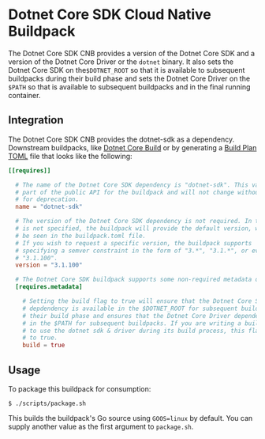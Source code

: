 # Dotnet Core SDK Cloud Native Buildpack

The Dotnet Core SDK CNB provides a version of the Dotnet Core SDK and a version of the
Dotnet Core Driver or the `dotnet` binary. It also sets the Dotnet Core SDK on the`$DOTNET_ROOT`
so that it is available to subsequent buildpacks during their build phase and sets the Dotnet Core
Driver on the `$PATH` so that is available to subsequent buildpacks and in the final running container.

## Integration

The Dotnet Core SDK CNB provides the dotnet-sdk as a dependency. Downstream buildpacks, like
[Dotnet Core Build](https://github.com/paketo-buildpacks/dotnet-core-build) or
by generating a [Build Plan
TOML](https://github.com/buildpacks/spec/blob/master/buildpack.md#build-plan-toml)
file that looks like the following:

```toml
[[requires]]

  # The name of the Dotnet Core SDK dependency is "dotnet-sdk". This value is considered
  # part of the public API for the buildpack and will not change without a plan
  # for deprecation.
  name = "dotnet-sdk"

  # The version of the Dotnet Core SDK dependency is not required. In the case it
  # is not specified, the buildpack will provide the default version, which can
  # be seen in the buildpack.toml file.
  # If you wish to request a specific version, the buildpack supports
  # specifying a semver constraint in the form of "3.*", "3.1.*", or even
  # "3.1.100".
  version = "3.1.100"

  # The Dotnet Core SDK buildpack supports some non-required metadata options.
  [requires.metadata]

    # Setting the build flag to true will ensure that the Dotnet Core SDK
    # depdendency is available in the $DOTNET_ROOT for subsequent buildpacks during
    # their build phase and ensures that the Dotnet Core Driver dependency is available
    # in the $PATH for subsequent buildpacks. If you are writing a buildpack that needs
    # to use the dotnet sdk & driver during its build process, this flag should be set
    # to true.
    build = true
```

## Usage

To package this buildpack for consumption:

```
$ ./scripts/package.sh
```

This builds the buildpack's Go source using `GOOS=linux` by default. You can
supply another value as the first argument to `package.sh`.
